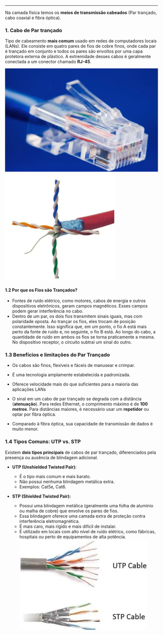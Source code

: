 
---

Na camada física temos os **meios de transmissão cabeados** (Par trançado, cabo coaxial e fibra óptica).

### **1. Cabo de Par trançado**

Tipo de cabeamento **mais comum** usado em redes de computadores locais (LANs). Ele consiste em quatro pares de fios de cobre finos, onde cada par é trançado em conjunto e todos os pares são envoltos por uma capa protetora externa de plástico. A extremidade desses cabos é geralmente conectada a um conector chamado **RJ-45**.

![350](../../attachments/Pasted%20image%2020250703102837.png) ![250](../../attachments/Pasted%20image%2020250703102939.png)

#### **1.2 Por que os Fios são Trançados?**
- Fontes de ruído elétrico, como motores, cabos de energia e outros dispositivos eletrônicos, geram campos magnéticos. Esses campos podem gerar interferência no cabo.
- Dentro de um par, os dois fios transmitem sinais iguais, mas com polaridade oposta. Ao trançar os fios, eles trocam de posição constantemente. Isso significa que, em um ponto, o fio A está mais perto da fonte de ruído e, no seguinte, o fio B está. Ao longo do cabo, a quantidade de ruído em ambos os fios se torna praticamente a mesma. No dispositivo receptor, o circuito subtrai um sinal do outro. 
### **1.3 Benefícios e limitações do Par Trançado**
- Os cabos são finos, flexíveis e fáceis de manusear e crimpar.
- É uma tecnologia amplamente estabelecida e padronizada.
- Oferece velocidade mais do que suficientes para a maioria das aplicações LANs

- O sinal em um cabo de par trançado se degrada com a distância (**atenuação**). Para redes Ethernet, o comprimento máximo é de **100 metros**. Para distâncias maiores, é necessário usar um **repetidor** ou optar por fibra óptica.
- Comparado à fibra óptica, sua capacidade de transmissão de dados é muito menor.
### **1.4 Tipos Comuns: UTP vs. STP**

Existem **dois tipos principais** de cabos de par trançado, diferenciados pela presença ou ausência de blindagem adicional.

- **UTP (Unshielded Twisted Pair):**
    - É o tipo mais comum e mais barato.
    - Não possui nenhuma blindagem metálica extra.
    - Exemplos: Cat5e, Cat6.

- **STP (Shielded Twisted Pair):**
    - Possui uma blindagem metálica (geralmente uma folha de alumínio ou malha de cobre) que envolve os pares de fios.
    - Essa blindagem oferece uma camada extra de proteção contra interferência eletromagnética.
    - É mais caro, mais rígido e mais difícil de instalar.
    - É utilizado em locais com alto nível de ruído elétrico, como fábricas, hospitais ou perto de equipamentos de alta potência.
![Pasted image 20250703104110](../../attachments/Pasted%20image%2020250703104110.png)
